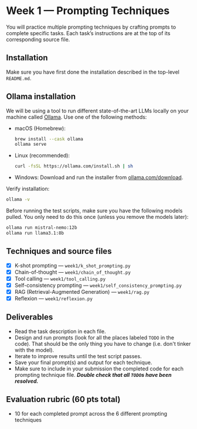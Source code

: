# Week 1 — Prompting Techniques

You will practice multiple prompting techniques by crafting prompts to complete specific tasks. Each task’s instructions are at the top of its corresponding source file.

## Installation
Make sure you have first done the installation described in the top-level `README.md`. 

## Ollama installation
We will be using a tool to run different state-of-the-art LLMs locally on your machine called [Ollama](https://ollama.com/). Use one of the following methods:

- macOS (Homebrew):
  ```bash
  brew install --cask ollama 
  ollama serve
  ```

- Linux (recommended):
  ```bash
  curl -fsSL https://ollama.com/install.sh | sh
  ```

- Windows:
  Download and run the installer from [ollama.com/download](https://ollama.com/download).

Verify installation:
```bash
ollama -v
```

Before running the test scripts, make sure you have the following models pulled. You only need to do this once (unless you remove the models later):
```bash
ollama run mistral-nemo:12b
ollama run llama3.1:8b
```

## Techniques and source files
- [x] K-shot prompting — `week1/k_shot_prompting.py`
- [x] Chain-of-thought — `week1/chain_of_thought.py`
- [x] Tool calling — `week1/tool_calling.py`
- [X] Self-consistency prompting — `week1/self_consistency_prompting.py`
- [X] RAG (Retrieval-Augmented Generation) — `week1/rag.py`
- [X] Reflexion — `week1/reflexion.py`

## Deliverables
- Read the task description in each file.
- Design and run prompts (look for all the places labeled `TODO` in the code). That should be the only thing you have to change (i.e. don't tinker with the model). 
- Iterate to improve results until the test script passes.
- Save your final prompt(s) and output for each technique.
- Make sure to include in your submission the completed code for each prompting technique file. ***Double check that all `TODO`s have been resolved.***

## Evaluation rubric (60 pts total)
- 10 for each completed prompt across the 6 different prompting techniques
